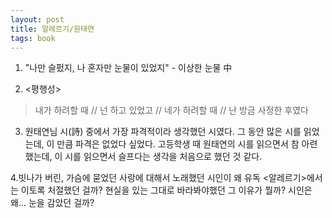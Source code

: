 ```yaml
---
layout: post
title: 알레르기/원태연
tags: book
---
```


1. "나만 슬펐지, 나 혼자만 눈물이 있었지" - 이상한 눈물 中

2. <평행성>
> 내가 하려할 때 // 넌 하고 있었고 // 네가 하려할 때 // 난 방금 사정한 후였다

3. 원태연님 시(詩) 중에서 가장 파격적이라 생각했던 시였다. 그 동안 많은 시를 읽었는데, 이 만큼 파격은 없었다 싶었다. 고등학생 때 원태연의 시를 읽으면서 참 아련했는데, 이 시를 읽으면서 슬프다는 생각을 처음으로 했던 것 같다.

4.빗나가 버린, 가슴에 묻었던 사랑에 대해서 노래했던 시인이 왜 유독 <알레르기>에서는 이토록 처절했던 걸까? 현실을 있는 그대로 바라봐야했던 그 이유가 뭘까? 시인은 왜... 눈을 감았던 걸까?
